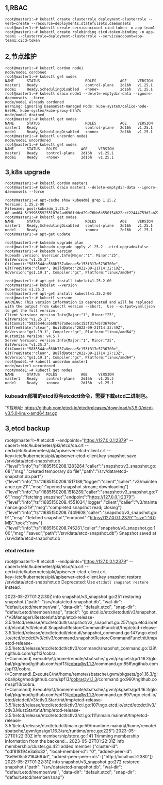 ## 1,RBAC

```
root@master1:~# kubectl create clusterrole deployment-clusterrole --verb=create --resource=deployments,statefulsets,daemonsets
root@master1:~# kubectl create serviceaccount cicd-token -n app-team1
root@master1:~# kubectl create rolebinding cicd-token-binding -n app-team1 --clusterrole=deployment-clusterrole --serviceaccount=app-team1:cicd-token
```

## 2,节点维护 

```
root@master1:~# kubectl cordon node1
node/node1 cordoned
root@master1:~# kubectl get nodes
NAME      STATUS                     ROLES           AGE     VERSION
master1   Ready                      control-plane   2d16h   v1.25.1
node1     Ready,SchedulingDisabled   <none>          2d16h   v1.25.1
root@master1:~# kubectl drain node1 --delete-emptydir-data --ignore-daemonsets --force
node/node1 already cordoned
Warning: ignoring DaemonSet-managed Pods: kube-system/calico-node-6z69k, kube-system/kube-proxy-h7h7s
node/node1 drained
root@master1:~# kubectl get nodes
NAME      STATUS                     ROLES           AGE     VERSION
master1   Ready                      control-plane   2d16h   v1.25.1
node1     Ready,SchedulingDisabled   <none>          2d16h   v1.25.1
root@master1:~# kubectl uncordon node1
node/node1 uncordoned
root@master1:~# kubectl get nodes
NAME      STATUS   ROLES           AGE     VERSION
master1   Ready    control-plane   2d16h   v1.25.1
node1     Ready    <none>          2d16h   v1.25.1
```


## 3,k8s upgrade

```
root@master1:~# kubectl cordon master1
root@master1:~# kubectl drain master1 --delete-emptydir-data --ignore-daemonsets --force

root@master1:~# apt-cache show kubeadm| grep 1.25.2
Version: 1.25.2-00
Filename: pool/kubeadm_1.25.2-00_amd64_5f3996559255107d2ad690fdded29e76bb6b550154622ccf22444753d2ab2272.deb
root@master1:~# kubectl get nodes
NAME      STATUS                     ROLES           AGE     VERSION
master1   Ready,SchedulingDisabled   control-plane   2d16h   v1.25.1
node1     Ready                      <none>          2d16h   v1.25.1
root@master1:~# apt-get update

root@master1:~# kubeadm upgrade plan
root@master1:~# kubeadm upgrade apply v1.25.2 --etcd-upgrade=false
root@master1:~# kubeadm version
kubeadm version: &version.Info{Major:"1", Minor:"25", GitVersion:"v1.25.2", GitCommit:"5835544ca568b757a8ecae5c153f317e5736700e", GitTreeState:"clean", BuildDate:"2022-09-21T14:32:18Z", GoVersion:"go1.19.1", Compiler:"gc", Platform:"linux/amd64"}

root@master1:~# apt-get install kubelet=1.25.2-00
root@master1:~# kubelet --version
Kubernetes v1.25.2
root@master1:~# apt-get install kubectl=1.25.2-00
root@master1:~# kubectl version
WARNING: This version information is deprecated and will be replaced with the output from kubectl version --short.  Use --output=yaml|json to get the full version.
Client Version: version.Info{Major:"1", Minor:"25", GitVersion:"v1.25.2", GitCommit:"5835544ca568b757a8ecae5c153f317e5736700e", GitTreeState:"clean", BuildDate:"2022-09-21T14:33:49Z", GoVersion:"go1.19.1", Compiler:"gc", Platform:"linux/amd64"}
Kustomize Version: v4.5.7
Server Version: version.Info{Major:"1", Minor:"25", GitVersion:"v1.25.2", GitCommit:"5835544ca568b757a8ecae5c153f317e5736700e", GitTreeState:"clean", BuildDate:"2022-09-21T14:27:13Z", GoVersion:"go1.19.1", Compiler:"gc", Platform:"linux/amd64"}
root@node1:~# kubectl uncordon master1
node/master1 uncordoned
root@node1:~# kubectl get nodes
NAME      STATUS   ROLES           AGE     VERSION
master1   Ready    control-plane   2d16h   v1.25.2
node1     Ready    <none>          2d16h   v1.25.1
```


### kubeadm部署的etcd没有etcdctl命令，需要下载etcd二进制包。
下载地址: https://github.com/etcd-io/etcd/releases/download/v3.5.0/etcd-v3.5.0-linux-amd64.tar.gz

## 3,etcd backup
root@master1:~# etcdctl --endpoints="https://127.0.0.1:2379" --cacert=/etc/kubernetes/pki/etcd/ca.crt --cert=/etc/kubernetes/pki/apiserver-etcd-client.crt --key=/etc/kubernetes/pki/apiserver-etcd-client.key snapshot save /srv/data/etcd-snapshot.db
{"level":"info","ts":1685150208.1283264,"caller":"snapshot/v3_snapshot.go:68","msg":"created temporary db file","path":"/srv/data/etcd-snapshot.db.part"}
{"level":"info","ts":1685150208.1517189,"logger":"client","caller":"v3/maintenance.go:211","msg":"opened snapshot stream; downloading"}
{"level":"info","ts":1685150208.1518269,"caller":"snapshot/v3_snapshot.go:76","msg":"fetching snapshot","endpoint":"https://127.0.0.1:2379"}
{"level":"info","ts":1685150208.4551034,"logger":"client","caller":"v3/maintenance.go:219","msg":"completed snapshot read; closing"}
{"level":"info","ts":1685150208.7449608,"caller":"snapshot/v3_snapshot.go:91","msg":"fetched snapshot","endpoint":"https://127.0.0.1:2379","size":"6.0 MB","took":"now"}
{"level":"info","ts":1685150208.745261,"caller":"snapshot/v3_snapshot.go:100","msg":"saved","path":"/srv/data/etcd-snapshot.db"}
Snapshot saved at /srv/data/etcd-snapshot.db


### etcd restore
root@master1:~# etcdctl --endpoints="https://127.0.0.1:2379" --cacert=/etc/kubernetes/pki/etcd/ca.crt --cert=/etc/kubernetes/pki/apiserver-etcd-client.crt --key=/etc/kubernetes/pki/apiserver-etcd-client.key snapshot restore /srv/data/etcd-snapshot.db
Deprecated: Use `etcdutl snapshot restore` instead.

2023-05-27T01:22:30Z	info	snapshot/v3_snapshot.go:251	restoring snapshot	{"path": "/srv/data/etcd-snapshot.db", "wal-dir": "default.etcd/member/wal", "data-dir": "default.etcd", "snap-dir": "default.etcd/member/snap", "stack": "go.etcd.io/etcd/etcdutl/v3/snapshot.(*v3Manager).Restore\n\t/tmp/etcd-release-3.5.1/etcd/release/etcd/etcdutl/snapshot/v3_snapshot.go:257\ngo.etcd.io/etcd/etcdutl/v3/etcdutl.SnapshotRestoreCommandFunc\n\t/tmp/etcd-release-3.5.1/etcd/release/etcd/etcdutl/etcdutl/snapshot_command.go:147\ngo.etcd.io/etcd/etcdctl/v3/ctlv3/command.snapshotRestoreCommandFunc\n\t/tmp/etcd-release-3.5.1/etcd/release/etcd/etcdctl/ctlv3/command/snapshot_command.go:128\ngithub.com/spf13/cobra.(*Command).execute\n\t/home/remote/sbatsche/.gvm/pkgsets/go1.16.3/global/pkg/mod/github.com/spf13/cobra@v1.1.3/command.go:856\ngithub.com/spf13/cobra.(*Command).ExecuteC\n\t/home/remote/sbatsche/.gvm/pkgsets/go1.16.3/global/pkg/mod/github.com/spf13/cobra@v1.1.3/command.go:960\ngithub.com/spf13/cobra.(*Command).Execute\n\t/home/remote/sbatsche/.gvm/pkgsets/go1.16.3/global/pkg/mod/github.com/spf13/cobra@v1.1.3/command.go:897\ngo.etcd.io/etcd/etcdctl/v3/ctlv3.Start\n\t/tmp/etcd-release-3.5.1/etcd/release/etcd/etcdctl/ctlv3/ctl.go:107\ngo.etcd.io/etcd/etcdctl/v3/ctlv3.MustStart\n\t/tmp/etcd-release-3.5.1/etcd/release/etcd/etcdctl/ctlv3/ctl.go:111\nmain.main\n\t/tmp/etcd-release-3.5.1/etcd/release/etcd/etcdctl/main.go:59\nruntime.main\n\t/home/remote/sbatsche/.gvm/gos/go1.16.3/src/runtime/proc.go:225"}
2023-05-27T01:22:30Z	info	membership/store.go:141	Trimming membership information from the backend...
2023-05-27T01:22:31Z	info	membership/cluster.go:421	added member	{"cluster-id": "cdf818194e3a8c32", "local-member-id": "0", "added-peer-id": "8e9e05c52164694d", "added-peer-peer-urls": ["http://localhost:2380"]}
2023-05-27T01:22:31Z	info	snapshot/v3_snapshot.go:272	restored snapshot	{"path": "/srv/data/etcd-snapshot.db", "wal-dir": "default.etcd/member/wal", "data-dir": "default.etcd", "snap-dir": "default.etcd/member/snap"}



